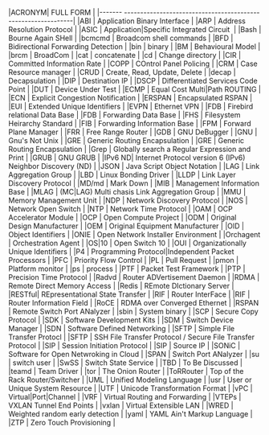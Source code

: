|ACRONYM|		FULL FORM		   										|
|-------  --------------------------------------------------------------|
|ABI	|	Application Binary Interface								|
|ARP	|	Address Resolution Protocol									|
|ASIC	|	Application|Specific Integrated Circuit 					|
|Bash	|	Bourne Again SHell											|
|bcmcmd	|	Broadcom shell commands										|
|BFD	|	Bidirectional Forwarding Detection							|
|bin	|	binary														|
|BM		|	Behavioural Model											|
|brcm	|	BroadCom													|
|cat 	|	concatenate													|
|cd		|	Change directory											|
|CIR	|	Committed Information Rate									|
|COPP	|	COntrol Panel Policing										|
|CRM	|	Case Resource manager										|
|CRUD	|	Create, Read, Update, Delete								|
|decap	|	Decapsulation 												|
|DIP	|	Destination IP												|
|DSCP	|	Differentiated Services Code Point							|
|DUT	|	Device Under Test											|
|ECMP	|	Equal Cost Multi|Path ROUTING								|
|ECN	|	Explicit Congestion Notification							|
|ERSPAN	|	Encapsulated RSPAN											|
|EUI	|	Extended Unique Identifiers									|
|EVPN	|	Ethernet VPN												|
|FDB	|	Firebird relational Data Base								|
|FDB	|	Forwarding Data Base										|
|FHS	|	Filesystem Heirarchy Standard								|
|FIB	|	Forwarding Information Base									|
|FPM	|	Forward Plane Manager										|
|FRR	|	Free Range Router											|
|GDB	|	GNU DeBugger												|
|GNU	|	Gnu's Not Unix												|
|GRE	|	Generic Routing Encapsulation								|
|GRE	|	Generic Routing Encapsulation								|
|Grep	|	Globally search a Regular Expression and Print				|
|GRUB	|	GNU GRUB													|
|IPv6 ND|	Internet Protocol version 6 (IPv6) Neighbor Discovery (ND)	|
|JSON	|	Java Script Object Notation									|
|LAG	|	Link Aggregation Group										|
|LBD	|	Linux Bonding Driver										|
|LLDP	|	Link Layer Discovery Protocol								|
|MD/md	|	Mark Down													|
|MIB	|	Management Information Base									|
|MLAG	|	(MC|LAG) Multi chasis Link Aggregation Group				|
|MMU	|	Memory Management Unit										|
|NDP	|	Network Discovery Protocol									|
|NOS	|	Network Open Switch											|
|NTP	|	Network Time Protocol										|
|OAM	|	OCP Accelerator Module										|
|OCP	|	Open Compute Project										|
|ODM	|	Original Design Manufacturer								|
|OEM	|	Original Equipment Manufacturer								|
|OID	|	Object Identifiers											|
|ONIE	|	Open Network Installer Environment							|
|Orchagent	|	Orchestration Agent										|
|OS|10	|	Open Switch 10												|
|OUI	|	Organizationally Unique Identifiers							|
|P4		|	Programming Protocol|Independent Packet Processors			|
|PFC	|	Priority Flow Control										|
|PL		|	Pull Request												|
|pmon	|	Platform monitor											|
|ps		|	process														|
|PTF	|	Packet Test Framework										|
|PTP	|	Precision Time Protocol										|
|Radvd	|	Router ADVertisement Daemon									|
|RDMA	|	Remote Direct Memory Access									|
|Redis	|	REmote DIctionary Server									|
|RESTful|	REpresentational State Transfer								|
|RIF	|	Router InterFace											|
|RIF	|	Router Information Field									|
|RoCE	|	RDMA over Converged Ethernet								|
|RSPAN	|	Remote Switch Port ANalyzer									|
|sbin	|	System binary												|
|SCP	|	Secure Copy Protocol										|
|SDK	|	Software Development Kits									|
|SDM	|	Switch Device Manager										|
|SDN	|	Software Defined Networking									|
|SFTP	|	Simple File Transfer Protocl								|
|SFTP	|	SSH File Transfer Protocol / Secure File Transfer Protocol	|
|SIP	|	Session Initiation Protocol									|
|SIP	|	Source IP													|
|SONiC	|	Software for Open Netwroking in Cloud						|
|SPAN	|	Switch Port ANalyzer										|
|su		|	switch user													|
|SwSS	|	Switch State Service										|
|TBD	|	To Be Discussed												|
|teamd	|	Team Driver													|
|tor	|	The Onion Router											|
|ToRRouter	|	Top of the Rack Router/Switcher							|
|UML	|	Unified Modeling Language									|
|usr	|	User or Unique System Resource								|
|UTF	|	Unicode Transformation Format								|
|vPC	|	Virtual|Port|Channel 										|
|VRF	|	Virtual Routing and Forwarding								|
|VTEPs	|	VXLAN Tunnel End Points										|
|vxlan	|	Virtual Extensible LAN										|
|WRED	|	Weighted random early detection								|
|yaml	|	YAML Ain't Markup Language									|
|ZTP 	|	Zero Touch Provisioning										|
